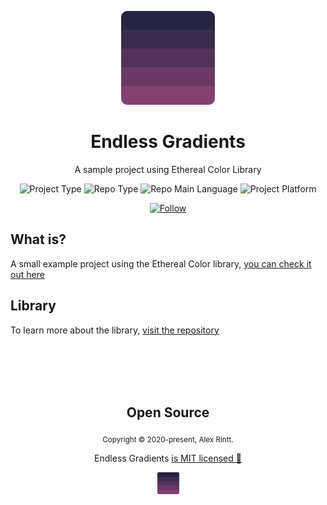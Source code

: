 <p align="center">
  <img src="./src/assets/logo.svg" width="150">
  <h1 align="center">Endless Gradients</h1>
  <p align="center">A sample project using Ethereal Color Library</p>
  <p align="center">
    <img src="https://img.shields.io/badge/type-sample-success" alt="Project Type" />
    <img src="https://img.shields.io/badge/bundler-parcel-orange" alt="Repo Type" />
    <img src="https://img.shields.io/badge/language-javascript-yellow" alt="Repo Main Language" />
    <img src="https://img.shields.io/badge/platform-web-orange" alt="Project Platform" />
  </p>
  <p align="center">
    <a href="https://www.linkedin.com/in/alexrintt" target="_blank">
      <img src="https://img.shields.io/twitter/url?label=Connect%20%40alexrintt&logo=linkedin&url=https%3A%2F%2Fwww.twitter.com%2Falexrintt%2F" alt="Follow" />
    </a>
  </p>
</p>

## What is?

A small example project using the Ethereal Color library, [you can check it out here](https://alexrintt.github.io/endless-gradients)

## Library

To learn more about the library, [visit the repository](https://github.com/alexrintt/ethereal-color)

<br>
<br>
<br>
<br>

<h2 align="center">
  Open Source
</h2>
<p align="center">
  <sub>Copyright © 2020-present, Alex Rintt.</sub>
</p>
<p align="center">Endless Gradients <a href="https://github.com/alexrintt/endless-gradients/blob/master/LICENSE.md">is MIT licensed 💖</a></p>
<p align="center">
  <img src="./src/assets/logo.svg" width="35" />
</p>
